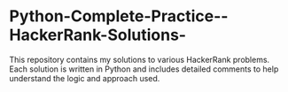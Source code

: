 # Python-Complete-Practice--HackerRank-Solutions-
This repository contains my solutions to various HackerRank problems. Each solution is written in Python and includes detailed comments to help understand the logic and approach used.
